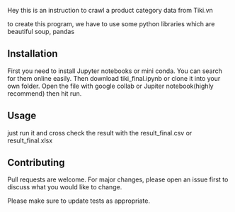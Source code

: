 Hey this is an instruction to crawl a product category data from Tiki.vn 

to create this program, we have to use some python libraries which are beautiful soup, pandas 

## Installation

First you need to install Jupyter notebooks or mini conda. You can search for them online easily. 
Then download tiki_final.ipynb or clone it into your own folder. Open the file with google collab or Jupiter notebook(highly recommend)
then hit run. 

## Usage

just run it and cross check the result with the result_final.csv or result_final.xlsx 

## Contributing
Pull requests are welcome. For major changes, please open an issue first to discuss what you would like to change.

Please make sure to update tests as appropriate.
